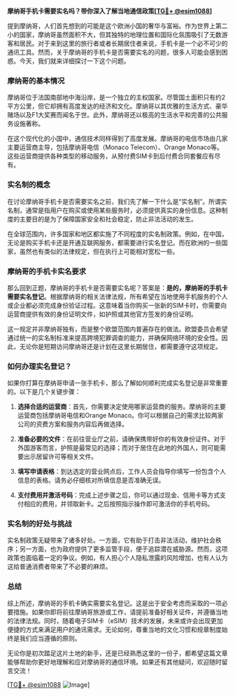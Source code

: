**摩纳哥手机卡需要实名吗？带你深入了解当地通信政策[[TG💪+ @esim1088](https://t.me/s/esim1088)]**

提到摩纳哥，人们首先想到的可能是这个欧洲小国的奢华与富裕。作为世界上第二小的国家，摩纳哥虽然面积不大，但其独特的地理位置和国际化氛围吸引了无数游客和居民。对于来到这里的旅行者或者长期居住者来说，手机卡是一个必不可少的通讯工具。然而，关于摩纳哥的手机卡是否需要实名的问题，很多人可能会感到困惑。今天，我们就来详细探讨一下这个问题。

### 摩纳哥的基本情况

摩纳哥位于法国南部地中海沿岸，是一个独立的主权国家。尽管国土面积只有约2平方公里，但它却拥有高度发达的经济和文化。摩纳哥以其优雅的生活方式、豪华赌场以及F1大奖赛而闻名于世。此外，摩纳哥还以极高的生活水平和完善的公共服务设施著称。

在这个现代化的小国中，通信技术同样得到了高度发展。摩纳哥的电信市场由几家主要运营商主导，包括摩纳哥电信（Monaco Telecom）、Orange Monaco等。这些运营商提供各种类型的移动服务，从预付费SIM卡到后付费合同套餐应有尽有。

### 实名制的概念

在讨论摩纳哥手机卡是否需要实名之前，我们先了解一下什么是“实名制”。所谓实名制，通常是指用户在购买或使用某些服务时，必须提供真实的身份信息。这种制度的主要目的是为了保障国家安全和社会稳定，防止非法活动的发生。

在全球范围内，许多国家和地区都实施了不同程度的实名制政策。例如，在中国，无论是购买手机卡还是开通互联网服务，都需要进行实名登记。而在欧洲的一些国家，虽然也有类似的法律规定，但在执行上可能相对宽松一些。

### 摩纳哥的手机卡实名要求

那么回到正题，摩纳哥的手机卡是否需要实名呢？答案是：**是的，摩纳哥的手机卡需要实名登记**。根据摩纳哥的相关法律法规，所有希望在当地使用手机服务的个人或企业都必须完成身份验证过程。这意味着当你购买一张新的SIM卡时，你需要向运营商提供有效的身份证明文件，如护照或其他官方签发的身份证明。

这一规定并非摩纳哥独有，而是整个欧盟范围内普遍存在的做法。欧盟委员会希望通过统一的实名制标准来提高跨境犯罪调查的能力，并确保网络环境的安全性。因此，无论你是短期访问摩纳哥还是计划在这里长期居住，都需要遵守这项规定。

### 如何办理实名登记？

如果你打算在摩纳哥申请一张手机卡，那么了解如何顺利完成实名登记是非常重要的。以下是几个关键步骤：

1. **选择合适的运营商**：首先，你需要决定使用哪家运营商的服务。摩纳哥的主要运营商包括摩纳哥电信和Orange Monaco。你可以根据自己的需求比较两家公司的资费方案和服务内容后再做选择。

2. **准备必要的文件**：在前往营业厅之前，请确保携带好你的有效身份证件。对于外国游客而言，护照是最常见的选择；而对于居住在此地的外国人，则可能需要出示居留许可等相关文件。

3. **填写申请表格**：到达选定的营业网点后，工作人员会指导你填写一份包含个人信息的表格。请务必仔细核对所填信息是否准确无误。

4. **支付费用并激活号码**：完成上述步骤之后，你可以通过现金、信用卡等方式支付相应的费用，并领取新卡。之后按照指示操作即可激活你的手机号码。

### 实名制的好处与挑战

实名制政策无疑带来了诸多好处。一方面，它有助于打击非法活动，维护社会秩序；另一方面，也为政府提供了更多监管手段，便于追踪潜在威胁源。然而，这项政策也面临着一定的争议。例如，有人担心个人隐私泄露的风险增加，也有人认为这给普通消费者带来了不必要的麻烦。

### 总结

综上所述，摩纳哥的手机卡确实需要实名登记。这是出于安全考虑而采取的一项必要措施。如果你即将前往摩纳哥旅游或工作，请提前准备好相关证件，并遵循当地的法律法规。同时，随着电子SIM卡（eSIM）技术的发展，未来或许会出现更加便捷的方式来满足用户的通讯需求。无论如何，尊重当地的文化习惯和规章制度始终是我们应当遵循的原则。

无论你是初次踏足这片土地的新手，还是已经熟悉这里的一份子，都希望这篇文章能够帮助你更好地理解和应对摩纳哥的通信环境。如果还有其他疑问，欢迎随时留言交流！

[[TG💪+ @esim1088](https://t.me/s/esim1088) ![Image](https://i.postimg.cc/4NQfJmqS/Snipaste-2025-05-13-00-14-12.png)]